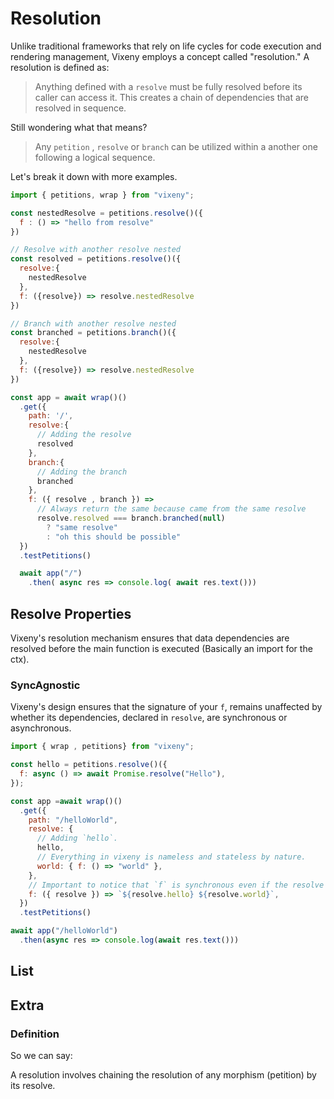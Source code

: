 <script>

 import ListOfComponents from '$lib/components/listofEssential.svelte';
import Prisma from '$lib/components/Prisma.md';
</script>
<Prisma/>

# Resolution

<object type="image/svg+xml" data="/d2/resolve_struct.svg"></object>


Unlike traditional frameworks that rely on life cycles for code execution and
rendering management, Vixeny employs a concept called "resolution." A resolution
is defined as:


> Anything defined with a `resolve` must be fully resolved before its caller can access it. This creates a chain of  dependencies that are resolved in sequence.

Still wondering what that means?

> Any  `petition` , `resolve` or `branch` can be utilized within a another one following a logical sequence.


Let's break it down with more examples.

```javascript
import { petitions, wrap } from "vixeny";

const nestedResolve = petitions.resolve()({
  f : () => "hello from resolve"
})

// Resolve with another resolve nested
const resolved = petitions.resolve()({
  resolve:{
    nestedResolve
  },
  f: ({resolve}) => resolve.nestedResolve 
})

// Branch with another resolve nested
const branched = petitions.branch()({
  resolve:{
    nestedResolve
  },
  f: ({resolve}) => resolve.nestedResolve 
})

const app = await wrap()()
  .get({
    path: '/',
    resolve:{
      // Adding the resolve
      resolved
    },
    branch:{
      // Adding the branch
      branched
    },
    f: ({ resolve , branch }) =>
      // Always return the same because came from the same resolve
      resolve.resolved === branch.branched(null)
        ? "same resolve"
        : "oh this should be possible"
  })
  .testPetitions()

  await app("/")
    .then( async res => console.log( await res.text()))
```

<object type="image/svg+xml" data="/d2/nested_resolve.svg"></object>


## Resolve Properties

Vixeny's resolution mechanism ensures that data dependencies are resolved before
the main function is executed (Basically an import for the ctx).

### SyncAgnostic

Vixeny's design ensures that the signature of your `f`,
remains unaffected by whether its dependencies, declared in `resolve`, are
synchronous or asynchronous. 

```javascript
import { wrap , petitions} from "vixeny";

const hello = petitions.resolve()({
  f: async () => await Promise.resolve("Hello"),
});

const app =await wrap()()
  .get({
    path: "/helloWorld",
    resolve: {
      // Adding `hello`.
      hello,
      // Everything in vixeny is nameless and stateless by nature.
      world: { f: () => "world" },
    },
    // Important to notice that `f` is synchronous even if the resolve `hello` is not.
    f: ({ resolve }) => `${resolve.hello} ${resolve.world}`,
  })
  .testPetitions()

await app("/helloWorld")
  .then(async res => console.log(await res.text()))

```

## List

<ListOfComponents />

## Extra

### Definition

<span class=quote-advance>

  So we can say:

  A resolution involves chaining the resolution of any morphism (petition) by
  its resolve.

</span>
